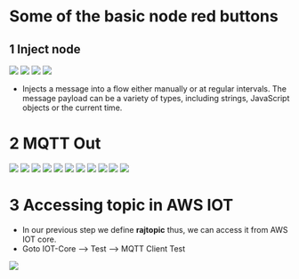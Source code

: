 # Some of the basic node red buttons #
## 1 Inject node ##
<img src="img/img1.png"/>
<img src="img/img2.png"/>
<img src="img/img3.png"/>
<img src="img/img4.png"/>

- Injects a message into a flow either manually or at regular intervals. The message payload can be a variety of types, including strings, JavaScript objects or the current time.


# 2 MQTT Out #
<img src="img/2/1.png"/>
<img src="img/2/2.png"/>
<img src="img/2/3.png"/>
<img src="img/2/4.png"/>
<img src="img/2/5.png"/>
<img src="img/2/6.png"/>
<img src="img/2/7.png"/>
<img src="img/2/8.png"/>
<img src="img/2/9.png"/>
<img src="img/2/10.png"/>
<img src="img/2/11.png"/>

# 3 Accessing topic in AWS IOT #
- In our previous step we define <b>rajtopic</b> thus, we can access it from AWS IOT core.
- Goto IOT-Core --> Test --> MQTT Client Test
<img src="img/2/12.png">